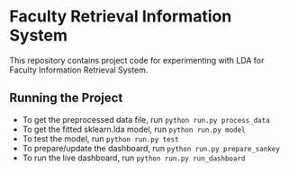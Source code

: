 # Faculty Retrieval Information System

This repository contains project code for experimenting with LDA for Faculty Information Retrieval System.

## Running the Project
* To get the preprocessed data file, run `python run.py process_data`
* To get the fitted sklearn.lda model, run `python run.py model`
* To test the model, run `python run.py test`
* To prepare/update the dashboard, run `python run.py prepare_sankey`
* To run the live dashboard, run `python run.py run_dashboard`


